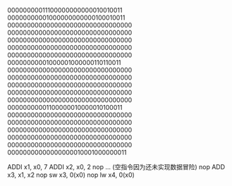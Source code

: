 00000000011100000000000010010011
00000000001000000000000100010011
00000000000000000000000000000000
00000000000000000000000000000000
00000000000000000000000000000000
00000000000000000000000000000000
00000000000000000000000000000000
00000000001000001000000110110011
00000000000000000000000000000000
00000000000000000000000000000000
00000000000000000000000000000000
00000000000000000000000000000000
00000000000000000000000000000000
00000000001100000010000010100011
00000000000000000000000000000000
00000000000000000000000000000000
00000000000000000000000000000000
00000000000000000000000000000000
00000000000000000000000000000000
00000000000000000010001000000011

ADDI x1, x0, 7
ADDI x2, x0, 2
nop
... (空指令因为还未实现数据冒险)
nop
ADD x3, x1, x2
nop
sw x3, 0(x0)
nop
lw x4, 0(x0)
